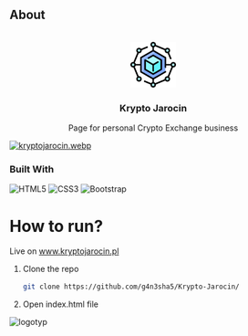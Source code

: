 ## About 


<br />
<div align="center">
  <a href="https://github.com/g4n3sha5/Krypto-Jarocin">
    <img src="assets/img/favicon.png" alt="Logo" width="80" height="80">
  </a>

  
<h3 align="center">Krypto Jarocin</h3>

  <p align="center">
   Page for personal Crypto Exchange business
    
  </p>
</div>

[![kryptojarocin.webp](https://i.postimg.cc/xjZ3n2Yj/kryptojarocin.webp)](https://g4n3sha5.github.io/Krypto-Jarocin/)

### Built With

![HTML5](https://img.shields.io/badge/html5-%23E34F26.svg?style=for-the-badge&logo=html5&logoColor=white)
![CSS3](https://img.shields.io/badge/css3-%231572B6.svg?style=for-the-badge&logo=css3&logoColor=white)
![Bootstrap](https://img.shields.io/badge/bootstrap-%238511FA.svg?style=for-the-badge&logo=bootstrap&logoColor=white)



# How to run?
Live on www.kryptojarocin.pl
1. Clone the repo
   ```sh
   git clone https://github.com/g4n3sha5/Krypto-Jarocin/
   ```
2. Open index.html file
   


![logotyp](https://user-images.githubusercontent.com/116462435/224021822-0c249b11-91f2-4658-a612-d608193155a5.png)

